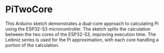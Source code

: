 # PiTwoCore
This Arduino sketch demonstrates a dual-core approach to calculating Pi using the ESP32-S3 microcontroller. The sketch splits the calculation between the two cores of the ESP32-S3, improving execution time. The Leibniz series is used for the Pi approximation, with each core handling a portion of the calculation.
